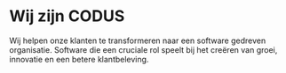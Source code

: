 # Wij zijn CODUS

Wij helpen onze klanten te transformeren naar een software gedreven organisatie. Software die een cruciale rol speelt bij het creëren van groei, innovatie en een betere klantbeleving.
